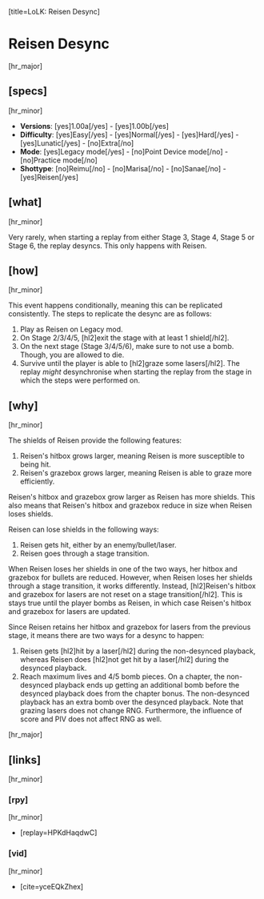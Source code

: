 [title=LoLK: Reisen Desync]
# Reisen Desync
[hr_major]
## [specs]
[hr_minor]

* **Versions**: [yes]1.00a[/yes] - [yes]1.00b[/yes]
* **Difficulty**: [yes]Easy[/yes] - [yes]Normal[/yes] - [yes]Hard[/yes] - [yes]Lunatic[/yes] - [no]Extra[/no]
* **Mode**: [yes]Legacy mode[/yes] - [no]Point Device mode[/no] - [no]Practice mode[/no]
* **Shottype**: [no]Reimu[/no] - [no]Marisa[/no] - [no]Sanae[/no] - [yes]Reisen[/yes]


## [what]
[hr_minor]

Very rarely, when starting a replay from either Stage 3, Stage 4, Stage 5 or Stage 6, the replay desyncs. This only happens with Reisen.

## [how]
[hr_minor]

This event happens conditionally, meaning this can be replicated consistently. The steps to replicate the desync are as follows:
1. Play as Reisen on Legacy mod.
2. On Stage 2/3/4/5, [hl2]exit the stage with at least 1 shield[/hl2].
3. On the next stage (Stage 3/4/5/6), make sure to not use a bomb. Though, you are allowed to die.
4. Survive until the player is able to [hl2]graze some lasers[/hl2]. 
The replay *might* desynchronise when starting the replay from the stage in which the steps were performed on.

## [why]
[hr_minor]

The shields of Reisen provide the following features:
1. Reisen's hitbox grows larger, meaning Reisen is more susceptible to being hit.
2. Reisen's grazebox grows larger, meaning Reisen is able to graze more efficiently.

Reisen's hitbox and grazebox grow larger as Reisen has more shields. This also means that Reisen's hitbox and grazebox reduce in size when Reisen loses shields.

Reisen can lose shields in the following ways:
1. Reisen gets hit, either by an enemy/bullet/laser.
2. Reisen goes through a stage transition.

When Reisen loses her shields in one of the two ways, her hitbox and grazebox for bullets are reduced. However, when Reisen loses her shields through a stage transition, it works differently. Instead, [hl2]Reisen's hitbox and grazebox for lasers are not reset on a stage transition[/hl2]. This is stays true until the player bombs as Reisen, in which case Reisen's hitbox and grazebox for lasers are updated.

Since Reisen retains her hitbox and grazebox for lasers from the previous stage, it means there are two ways for a desync to happen:
1. Reisen gets [hl2]hit by a laser[/hl2] during the non-desynced playback, whereas Reisen does [hl2]not get hit by a laser[/hl2] during the desynced playback.
2. Reach maximum lives and 4/5 bomb pieces. On a chapter, the non-desynced playback ends up getting an additional bomb before the desynced playback does from the chapter bonus. The non-desynced playback has an extra bomb over the desynced playback.
Note that grazing lasers does not change RNG. Furthermore, the influence of score and PIV does not affect RNG as well.


[hr_major]
## [links]
[hr_minor]
### [rpy]
[hr_minor]

+ [replay=HPKdHaqdwC]

### [vid]
[hr_minor]

+ [cite=yceEQkZhex]

